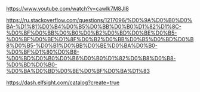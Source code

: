 https://www.youtube.com/watch?v=cawlk7M8JI8

https://ru.stackoverflow.com/questions/1217096/%D0%9A%D0%B0%D0%BA-%D1%81%D0%B4%D0%B5%D0%BB%D0%B0%D1%82%D1%8C-%D0%BF%D0%BB%D0%B0%D0%B2%D0%BD%D0%BE%D0%B5-%D0%BF%D0%BE%D1%8F%D0%B2%D0%BB%D0%B5%D0%BD%D0%B8%D0%B5-%D0%B1%D0%BB%D0%BE%D0%BA%D0%B0-%D0%BF%D1%80%D0%B8-%D0%BD%D0%B0%D0%B6%D0%B0%D1%82%D0%B8%D0%B8-%D0%BD%D0%B0-%D0%BA%D0%BD%D0%BE%D0%BF%D0%BA%D1%83

https://dash.elfsight.com/catalog?create=true